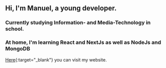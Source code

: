 ## Hi, I'm Manuel, a young developer.
### Currently studying Information- and Media-Technology in school.
### At home, I'm learning React and NextJs as well as NodeJs and MongoDB

[Here](https://manuelpuchner.ddns.net){:target="_blank"} you can visit my website.

<!--
**ManuelPuchner/ManuelPuchner** is a ✨ _special_ ✨ repository because its `README.md` (this file) appears on your GitHub profile.

Here are some ideas to get you started:

- 🔭 I’m currently working on ...
- 🌱 I’m currently learning ...
- 👯 I’m looking to collaborate on ...
- 🤔 I’m looking for help with ...
- 💬 Ask me about ...
- 📫 How to reach me: ...
- 😄 Pronouns: ...
- ⚡ Fun fact: ...
-->
